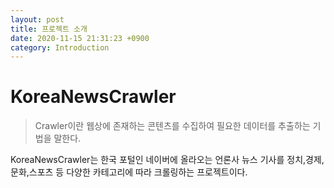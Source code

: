 ```yaml
---
layout: post
title: 프로젝트 소개
date: 2020-11-15 21:31:23 +0900
category: Introduction
---
```


# KoreaNewsCrawler
> Crawler이란 웹상에 존재하는 콘텐츠를 수집하여 필요한 데이터를 추출하는 기법을 말한다.

KoreaNewsCrawler는 한국 포털인 네이버에 올라오는 언론사 뉴스 기사를 정치,경제,문화,스포츠 등 다양한 카테고리에 따라 크롤링하는 프로젝트이다.
